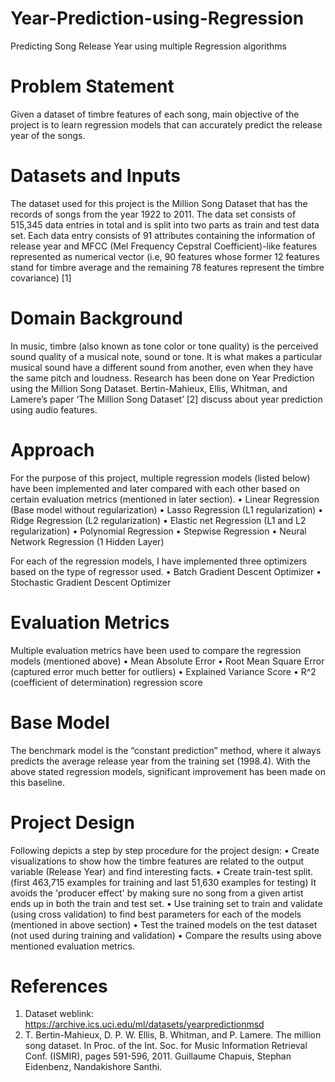 # Year-Prediction-using-Regression
Predicting Song Release Year using multiple Regression algorithms

# Problem Statement
Given a dataset of timbre features of each song, main objective of the project is to learn regression models that can accurately predict the release year of the songs.

# Datasets and Inputs
The dataset used for this project is the Million Song Dataset that has the records of songs from the year 1922 to 2011. The data set consists of 515,345 data entries in total and is split into two parts as train and test data set. Each data entry consists of 91 attributes containing the information of release year and MFCC (Mel Frequency Cepstral Coefficient)-like features represented as numerical vector (i.e, 90 features whose former 12 features stand for timbre average and the remaining 78 features represent the timbre covariance) [1]

# Domain Background
In music, timbre (also known as tone color or tone quality) is the perceived sound quality of a musical note, sound or tone. It is what makes a particular musical sound have a different sound from another, even when they have the same pitch and loudness. Research has been done on Year Prediction using the Million Song Dataset. Bertin-Mahieux, Ellis, Whitman, and Lamere’s paper ‘The Million Song Dataset’ [2] discuss about year prediction using audio features.

# Approach
For the purpose of this project, multiple regression models (listed below) have been implemented and later compared with each other based on certain evaluation metrics (mentioned in later section).
•	Linear Regression (Base model without regularization)
•	Lasso Regression (L1 regularization)
•	Ridge Regression (L2 regularization)
•	Elastic net Regression (L1 and L2 regularization)
•	Polynomial Regression
•	Stepwise Regression
•	Neural Network Regression (1 Hidden Layer)

For each of the regression models, I have implemented three optimizers based on the type of regressor used.
•	Batch Gradient Descent Optimizer
•	Stochastic Gradient Descent Optimizer

# Evaluation Metrics
Multiple evaluation metrics have been used to compare the regression models (mentioned above)
•	Mean Absolute Error
•	Root Mean Square Error (captured error much better for outliers)
•	Explained Variance Score
•	R^2 (coefficient of determination) regression score

# Base Model
The benchmark model is the “constant prediction” method, where it always predicts the average release year from the training set (1998.4). With the above stated regression models, significant improvement has been made on this baseline.

# Project Design
Following depicts a step by step procedure for the project design:
•	Create visualizations to show how the timbre features are related to the output variable (Release Year) and find interesting facts.
•	Create train-test split. (first 463,715 examples for training and last 51,630 examples for testing) It avoids the 'producer effect' by making sure no song from a given artist ends up in both the train and test set.
•	Use training set to train and validate (using cross validation) to find best parameters for each of the models (mentioned in above section)
•	Test the trained models on the test dataset (not used during training and validation)
•	Compare the results using above mentioned evaluation metrics.

# References
1.	Dataset weblink: https://archive.ics.uci.edu/ml/datasets/yearpredictionmsd
2.	T. Bertin-Mahieux, D. P. W. Ellis, B. Whitman, and P. Lamere. The million song dataset. In Proc. of the Int. Soc. for Music Information Retrieval Conf. (ISMIR), pages 591-596, 2011. Guillaume Chapuis, Stephan Eidenbenz, Nandakishore Santhi.





